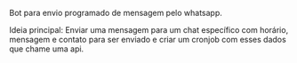 Bot para envio programado de mensagem pelo whatsapp.

Ideia principal: Enviar uma mensagem para um chat específico com horário, mensagem e contato para ser enviado e criar um cronjob com esses dados que chame uma api.

